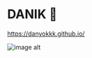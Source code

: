 # DANIK 💸

https://danyokkk.github.io/

![image alt](https://github.com/Danyokkk/danyokkk.github.io/blob/88089ed292c4d81742a9a452a51b09e2a3b54c60/0F57DB91-5387-407A-836D-EEA3677D0DDB.jpeg)
